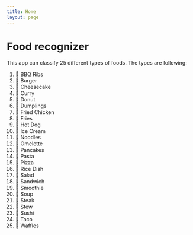```yaml
---
title: Home
layout: page
---
```

# Food recognizer
This app can classify 25 different types of foods.
The types are following:
1. 🍖 BBQ Ribs
2. 🍔 Burger
3. 🍰 Cheesecake
4. 🍛 Curry
5. 🍩 Donut
6. 🥟 Dumplings
7. 🍗 Fried Chicken
8. 🍟 Fries
9. 🌭 Hot Dog
10. 🍦 Ice Cream
11. 🍜 Noodles
12. 🍳 Omelette
13. 🥞 Pancakes
14. 🍝 Pasta
15. 🍕 Pizza
16. 🍚 Rice Dish
17. 🥗 Salad
18. 🥪 Sandwich
19. 🥤 Smoothie
20. 🍲 Soup
21. 🥩 Steak
22. 🍛 Stew
23. 🍣 Sushi
24. 🌮 Taco
25. 🧇 Waffles
